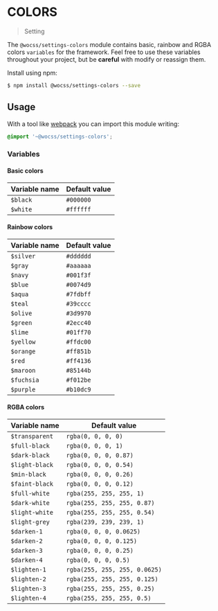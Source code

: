 # COLORS

> Setting

The `@wocss/settings-colors` module contains basic, rainbow and RGBA colors `variables` for the framework. Feel free to use these variables throughout your project, but be **careful** with modify or reassign them.

Install using npm:

```sh
$ npm install @wocss/settings-colors --save
```

## Usage

With a tool like [webpack](https://webpack.github.io/) you can import this module writing:

```scss
@import '~@wocss/settings-colors';
```

### Variables

#### Basic colors

| Variable name | Default value |
|---------------|-------|
| `$black` | `#000000` |
| `$white` | `#ffffff` |

#### Rainbow colors

| Variable name | Default value |
|---------------|-------|
| `$silver` | `#dddddd` |
| `$gray` | `#aaaaaa` |
| `$navy` | `#001f3f` |
| `$blue` | `#0074d9` |
| `$aqua` | `#7fdbff` |
| `$teal` | `#39cccc` |
| `$olive` | `#3d9970` |
| `$green` | `#2ecc40` |
| `$lime` | `#01ff70` |
| `$yellow` | `#ffdc00` |
| `$orange` | `#ff851b` |
| `$red` | `#ff4136` |
| `$maroon` | `#85144b` |
| `$fuchsia` | `#f012be` |
| `$purple` | `#b10dc9` |

#### RGBA colors

| Variable name | Default value |
|---------------|-------|
| `$transparent` | `rgba(0, 0, 0, 0)` |
| `$full-black` | `rgba(0, 0, 0, 1)` |
| `$dark-black` | `rgba(0, 0, 0, 0.87)` |
| `$light-black` | `rgba(0, 0, 0, 0.54)` |
| `$min-black` | `rgba(0, 0, 0, 0.26)` |
| `$faint-black` | `rgba(0, 0, 0, 0.12)` |
| `$full-white` | `rgba(255, 255, 255, 1)` |
| `$dark-white` | `rgba(255, 255, 255, 0.87)` |
| `$light-white` | `rgba(255, 255, 255, 0.54)` |
| `$light-grey` | `rgba(239, 239, 239, 1)` |
| `$darken-1` | `rgba(0, 0, 0, 0.0625)` |
| `$darken-2` | `rgba(0, 0, 0, 0.125)` |
| `$darken-3` | `rgba(0, 0, 0, 0.25)` |
| `$darken-4` | `rgba(0, 0, 0, 0.5)` |
| `$lighten-1` | `rgba(255, 255, 255, 0.0625)` |
| `$lighten-2` | `rgba(255, 255, 255, 0.125)` |
| `$lighten-3` | `rgba(255, 255, 255, 0.25)` |
| `$lighten-4` | `rgba(255, 255, 255, 0.5)` |

